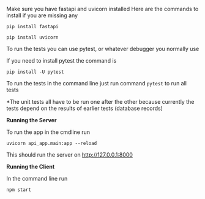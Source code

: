 Make sure you have fastapi and uvicorn installed
Here are the commands to install if you are missing any

`pip install fastapi`

`pip install uvicorn`

To run the tests you can use pytest, or whatever debugger you normally use

If you need to install pytest the command is

`pip install -U pytest`

To run the tests in the command line just run command `pytest` to run all tests

*The unit tests all have to be run one after the other because currently the tests depend on the results of earlier tests (database records)


**Running the Server**

To run the app in the cmdline run 

`uvicorn api_app.main:app --reload`

This should run the server on  http://127.0.0.1:8000 

**Running the Client**

In the command line run

`npm start`
